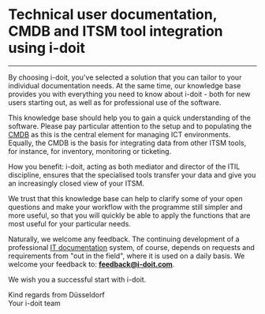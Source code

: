 # Technical user documentation, CMDB and ITSM tool integration using i-doit

-------------------------------------------------------------------------

By choosing i-doit, you've selected a solution that you can tailor to your individual documentation needs. At the same time, our knowledge base provides you with everything you need to know about i-doit - both for new users starting out, as well as for professional use of the software.

This knowledge base should help you to gain a quick understanding of the software. Please pay particular attention to the setup and to populating the [CMDB](glossary.md) as this is the central element for managing ICT environments. Equally, the CMDB is the basis for integrating data from other ITSM tools, for instance, for inventory, monitoring or ticketing.

How you benefit: i-doit, acting as both mediator and director of the ITIL discipline, ensures that the specialised tools transfer your data and give you an increasingly closed view of your ITSM.

We trust that this knowledge base can help to clarify some of your open questions and make your workflow with the programme still simpler and more useful, so that you will quickly be able to apply the functions that are most useful for your particular needs.

Naturally, we welcome any feedback. The continuing development of a professional [IT documentation](glossary.md) system, of course, depends on requests and requirements from "out in the field", where it is used on a daily basis. We welcome your feedback to: **[feedback@i-doit.com](mailto:feedback@i-doit.com)**.

We wish you a successful start with i-doit.

Kind regards from Düsseldorf<br>
Your i-doit team
